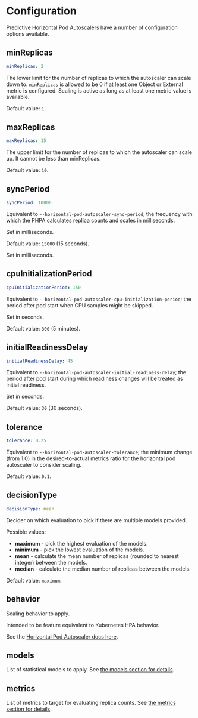 # Configuration

Predictive Horizontal Pod Autoscalers have a number of configuration options available.

## minReplicas

```yaml
minReplicas: 2
```

The lower limit for the number of replicas to which the autoscaler can scale down to. `minReplicas` is allowed to be 0
if at least one Object or External metric is configured. Scaling is active as long as at least one metric value is
available.

Default value: `1`.

## maxReplicas

```yaml
maxReplicas: 15
```

The upper limit for the number of replicas to which the autoscaler can scale up.
It cannot be less than minReplicas.

Default value: `10`.

## syncPeriod

```yaml
syncPeriod: 10000
```

Equivalent to `--horizontal-pod-autoscaler-sync-period`; the frequency with which the PHPA calculates replica counts and
scales in milliseconds.

Set in milliseconds.

Default value: `15000` (15 seconds).

Set in milliseconds.

## cpuInitializationPeriod

```yaml
cpuInitializationPeriod: 150
```

Equivalent to `--horizontal-pod-autoscaler-cpu-initialization-period`; the period after pod start when CPU samples
might be skipped.

Set in seconds.

Default value: `300` (5 minutes).

## initialReadinessDelay

```yaml
initialReadinessDelay: 45
```

Equivalent to `--horizontal-pod-autoscaler-initial-readiness-delay`; the period after pod start during which readiness
changes will be treated as initial readiness.

Set in seconds.

Default value: `30` (30 seconds).

## tolerance

```yaml
tolerance: 0.25
```

Equivalent to `--horizontal-pod-autoscaler-tolerance`; the minimum change (from 1.0) in the desired-to-actual metrics
ratio for the horizontal pod autoscaler to consider scaling.

Default value: `0.1`.

## decisionType

```yaml
decisionType: mean
```

Decider on which evaluation to pick if there are multiple models provided.

Possible values:

- **maximum** - pick the highest evaluation of the models.
- **minimum** - pick the lowest evaluation of the models.
- **mean** - calculate the mean number of replicas (rounded to nearest integer) between the models.
- **median** - calculate the median number of replicas between the models.

Default value: `maximum`.

## behavior

Scaling behavior to apply.

Intended to be feature equivalent to Kubernetes HPA behavior.

See the [Horizontal Pod Autoscaler docs
here](https://kubernetes.io/docs/tasks/run-application/horizontal-pod-autoscale/#configurable-scaling-behavior).

## models

List of statistical models to apply.
See [the models section for details](../../user-guide/models).

## metrics

List of metrics to target for evaluating replica counts.
See [the metrics section for details](../../user-guide/metrics).
